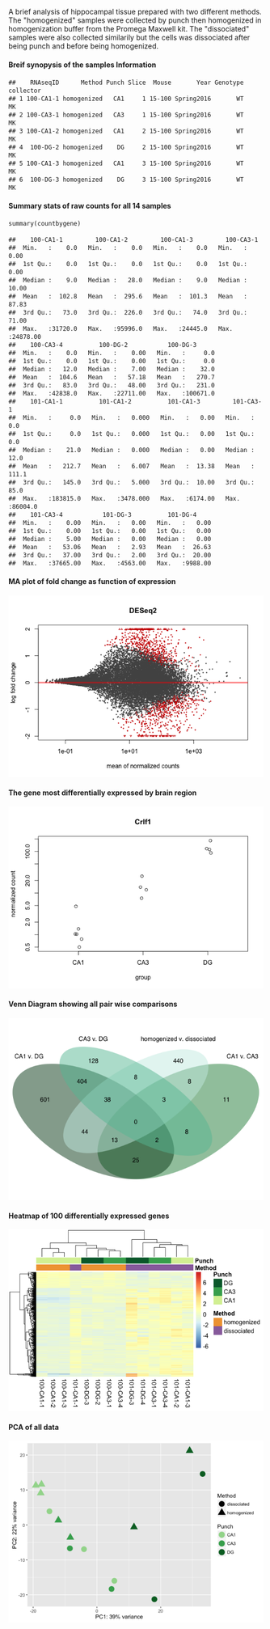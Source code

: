 A brief analysis of hippocampal tissue prepared with two different methods. The "homogenized" samples were collected by punch then homogenized in homogenization buffer from the Promega Maxwell kit. The "dissociated" samples were also collected similarily but the cells was dissociated after being punch and before being homogenized.

#### Breif synopysis of the samples Information 

    ##    RNAseqID      Method Punch Slice  Mouse       Year Genotype collector
    ## 1 100-CA1-1 homogenized   CA1     1 15-100 Spring2016       WT        MK
    ## 2 100-CA3-1 homogenized   CA3     1 15-100 Spring2016       WT        MK
    ## 3 100-CA1-2 homogenized   CA1     2 15-100 Spring2016       WT        MK
    ## 4  100-DG-2 homogenized    DG     2 15-100 Spring2016       WT        MK
    ## 5 100-CA1-3 homogenized   CA1     3 15-100 Spring2016       WT        MK
    ## 6  100-DG-3 homogenized    DG     3 15-100 Spring2016       WT        MK

#### Summary stats of raw counts for all 14 samples

    summary(countbygene)

    ##    100-CA1-1         100-CA1-2         100-CA1-3         100-CA3-1       
    ##  Min.   :    0.0   Min.   :    0.0   Min.   :    0.0   Min.   :    0.00  
    ##  1st Qu.:    0.0   1st Qu.:    0.0   1st Qu.:    0.0   1st Qu.:    0.00  
    ##  Median :    9.0   Median :   28.0   Median :    9.0   Median :   10.00  
    ##  Mean   :  102.8   Mean   :  295.6   Mean   :  101.3   Mean   :   87.83  
    ##  3rd Qu.:   73.0   3rd Qu.:  226.0   3rd Qu.:   74.0   3rd Qu.:   71.00  
    ##  Max.   :31720.0   Max.   :95996.0   Max.   :24445.0   Max.   :24878.00  
    ##    100-CA3-4          100-DG-2           100-DG-3       
    ##  Min.   :    0.0   Min.   :    0.00   Min.   :     0.0  
    ##  1st Qu.:    0.0   1st Qu.:    0.00   1st Qu.:     0.0  
    ##  Median :   12.0   Median :    7.00   Median :    32.0  
    ##  Mean   :  104.6   Mean   :   57.18   Mean   :   270.7  
    ##  3rd Qu.:   83.0   3rd Qu.:   48.00   3rd Qu.:   231.0  
    ##  Max.   :42838.0   Max.   :22711.00   Max.   :100671.0  
    ##    101-CA1-1          101-CA1-2          101-CA1-3         101-CA3-1      
    ##  Min.   :     0.0   Min.   :   0.000   Min.   :   0.00   Min.   :    0.0  
    ##  1st Qu.:     0.0   1st Qu.:   0.000   1st Qu.:   0.00   1st Qu.:    0.0  
    ##  Median :    21.0   Median :   0.000   Median :   0.00   Median :   12.0  
    ##  Mean   :   212.7   Mean   :   6.007   Mean   :  13.38   Mean   :  111.1  
    ##  3rd Qu.:   145.0   3rd Qu.:   5.000   3rd Qu.:  10.00   3rd Qu.:   85.0  
    ##  Max.   :183815.0   Max.   :3478.000   Max.   :6174.00   Max.   :86004.0  
    ##    101-CA3-4           101-DG-3          101-DG-4      
    ##  Min.   :    0.00   Min.   :   0.00   Min.   :   0.00  
    ##  1st Qu.:    0.00   1st Qu.:   0.00   1st Qu.:   0.00  
    ##  Median :    5.00   Median :   0.00   Median :   0.00  
    ##  Mean   :   53.06   Mean   :   2.93   Mean   :  26.63  
    ##  3rd Qu.:   37.00   3rd Qu.:   2.00   3rd Qu.:  20.00  
    ##  Max.   :37665.00   Max.   :4563.00   Max.   :9988.00

#### MA plot of fold change as function of expression
![](DissociationTest_files/figure-markdown_strict/Differential%20Gene%20Expression%20Analyais-1.png)

#### The gene most differentially expressed by brain region

![](DissociationTest_files/figure-markdown_strict/Differential%20Gene%20Expression%20Analyais-2.png)

#### Venn Diagram showing all pair wise comparisons

![](DissociationTest_files/figure-markdown_strict/venn%20diagram-1.png)

#### Heatmap of 100 differentially expressed genes

![](DissociationTest_files/figure-markdown_strict/pretty%20heat%20map-1.png)

#### PCA of all data
![](DissociationTest_files/figure-markdown_strict/PCA-1.png)
